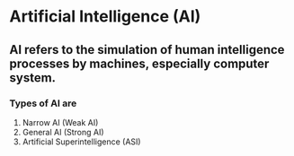  # Artificial Intelligence (AI)
## AI refers to the simulation of human intelligence processes by machines, especially computer system.
### Types of AI are 
1. Narrow AI (Weak AI)
2. General AI (Strong AI)
3. Artificial Superintelligence (ASI)
